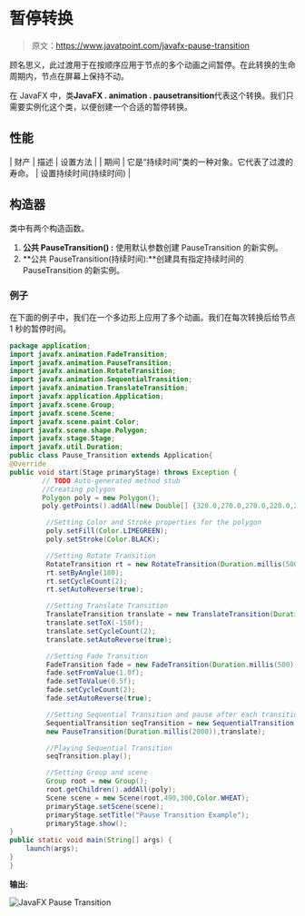 # 暂停转换

> 原文：<https://www.javatpoint.com/javafx-pause-transition>

顾名思义，此过渡用于在按顺序应用于节点的多个动画之间暂停。在此转换的生命周期内，节点在屏幕上保持不动。

在 JavaFX 中，类**JavaFX . animation . pausetransition**代表这个转换。我们只需要实例化这个类，以便创建一个合适的暂停转换。

## 性能

| 财产 | 描述 | 设置方法 |
| 期间 | 它是“持续时间”类的一种对象。它代表了过渡的寿命。 | 设置持续时间(持续时间) |

## 构造器

类中有两个构造函数。

1.  **公共 PauseTransition() :** 使用默认参数创建 PauseTransition 的新实例。
2.  **公共 PauseTransition(持续时间):**创建具有指定持续时间的 PauseTransition 的新实例。

### 例子

在下面的例子中，我们在一个多边形上应用了多个动画。我们在每次转换后给节点 1 秒的暂停时间。

```java
package application;
import javafx.animation.FadeTransition;
import javafx.animation.PauseTransition;
import javafx.animation.RotateTransition;
import javafx.animation.SequentialTransition;
import javafx.animation.TranslateTransition;
import javafx.application.Application;
import javafx.scene.Group;
import javafx.scene.Scene;
import javafx.scene.paint.Color;
import javafx.scene.shape.Polygon;
import javafx.stage.Stage;
import javafx.util.Duration;
public class Pause_Transition extends Application{
@Override
public void start(Stage primaryStage) throws Exception {
		// TODO Auto-generated method stub
		//Creating polygon 
		Polygon poly = new Polygon(); 
		poly.getPoints().addAll(new Double[] {320.0,270.0,270.0,220.0,270.0,270.0,320.0,120.0,370.0,270.0,370.0,220.0});

		 //Setting Color and Stroke properties for the polygon  
		 poly.setFill(Color.LIMEGREEN);
		 poly.setStroke(Color.BLACK);

		 //Setting Rotate Transition 
		 RotateTransition rt = new RotateTransition(Duration.millis(500),poly);
	     rt.setByAngle(180);
	     rt.setCycleCount(2);
	     rt.setAutoReverse(true);

	     //Setting Translate Transition 
	     TranslateTransition translate = new TranslateTransition(Duration.millis(500),poly);
	     translate.setToX(-150f);
	     translate.setCycleCount(2);
	     translate.setAutoReverse(true);

	     //Setting Fade Transition 
	     FadeTransition fade = new FadeTransition(Duration.millis(500),poly);
	     fade.setFromValue(1.0f);
	     fade.setToValue(0.5f);
	     fade.setCycleCount(2);
	     fade.setAutoReverse(true);

	     //Setting Sequential Transition and pause after each transition passed in the list 
	     SequentialTransition seqTransition = new SequentialTransition (fade,new PauseTransition(Duration.millis(2000)),rt,
	     new PauseTransition(Duration.millis(2000)),translate);

	     //Playing Sequential Transition 
	     seqTransition.play();

	     //Setting Group and scene 
	     Group root = new Group();
		 root.getChildren().addAll(poly);
		 Scene scene = new Scene(root,490,300,Color.WHEAT);
		 primaryStage.setScene(scene);
		 primaryStage.setTitle("Pause Transition Example");
		 primaryStage.show();
}
public static void main(String[] args) {
	launch(args);
}
}

```

**输出:**

![JavaFX Pause Transition](../img/7ae5b53935cfaac8c7323f459d2c1661.png)